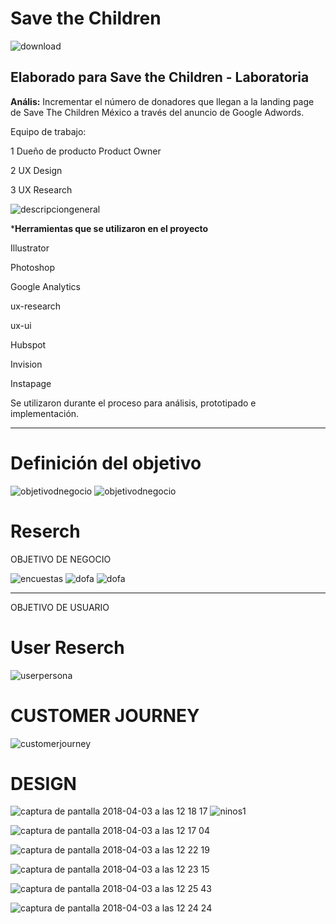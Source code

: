 # Save the Children 
![download](https://user-images.githubusercontent.com/32881450/38587074-b71b817a-3d0f-11e8-84bf-cf4e8f151375.png)
## Elaborado para Save the Children - Laboratoria

 **Anális:**
Incrementar el número de donadores que llegan a la landing page de Save The Children México a través del anuncio de Google Adwords.

Equipo de trabajo:

1 Dueño de producto Product Owner

2 UX Design

3 UX Research

![descripciongeneral](assets/img/primera.png)

***Herramientas que se utilizaron en el proyecto**

Illustrator

Photoshop

Google Analytics

ux-research

ux-ui

Hubspot

Invision 

Instapage

Se utilizaron durante el proceso para análisis, prototipado e implementación.

***

# Definición del objetivo

![objetivodnegocio](assets/img/1.png)
![objetivodnegocio](assets/img/2.png)

# Reserch
OBJETIVO DE NEGOCIO

![encuestas](assets/img/encuestas.png)
![dofa](assets/img/dofa.png)
![dofa](assets/img/canvas.png)
***


OBJETIVO DE USUARIO
# User Reserch

![userpersona](assets/img/userpersona.png)

# CUSTOMER JOURNEY
![customerjourney](assets/img/customerjourney.png)
# DESIGN
![captura de pantalla 2018-04-03 a las 12 18 17](https://user-images.githubusercontent.com/32881450/38264622-2caf8044-3739-11e8-9846-36056272a461.png)
![ninos1](https://user-images.githubusercontent.com/32881450/38264151-c71921fa-3737-11e8-953f-687288437a46.jpg)

![captura de pantalla 2018-04-03 a las 12 17 04](https://user-images.githubusercontent.com/32881450/38265018-4c1b6b2c-373a-11e8-81a5-7c4675f9673b.png)

  ![captura de pantalla 2018-04-03 a las 12 22 19](https://user-images.githubusercontent.com/32881450/38265024-4efdceac-373a-11e8-99d8-2749e956ad5a.png)
  
  

  ![captura de pantalla 2018-04-03 a las 12 23 15](https://user-images.githubusercontent.com/32881450/38265030-513f2486-373a-11e8-9433-e7ed758d3c75.png)



   ![captura de pantalla 2018-04-03 a las 12 25 43](https://user-images.githubusercontent.com/32881450/38265076-70645e3a-373a-11e8-88af-bd138756d68b.png)
   
   

![captura de pantalla 2018-04-03 a las 12 24 24](https://user-images.githubusercontent.com/32881450/38265082-73cac8d4-373a-11e8-84dd-a5edbc54ee2d.png)


